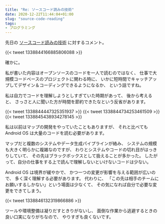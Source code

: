 ```yaml
---
title: "Re: ソースコード読みの技術"
date: 2020-12-22T11:44:04+01:00
slug: "source-code-reading"
tags:
- プログラミング
---
```

先日の [ソースコード読みの技術](/source-code-reading/) に対するコメント。

{{< tweet 1338844166885806088 >}}

確かに。

私が書いた内容はオープンソースのコードを一人で読むのではなく、
仕事で大規模コードベースのプロジェクトに関わる時に、
いかに短時間でキャッチアップしてデザイン＆コーディングできるようになるか、
という話ですね。

私は自力でコードを理解しようとしすぎていた時期があって、
後から考えると、
さっさと人に聞いた方が時間を節約できたなという反省があります。

{{< tweet 1338844447325351937 >}}
{{< tweet 1338844734253461509 >}}
{{< tweet 1338845438934278145 >}}

私は以前はマップの開発をやっていたこともありますが、
それと比べても Android OS は大量のコードを読む必要があります。

マップだと複数のシステムやデータ生成パイプラインが絡み、
システムの規模も大きく明らかに複雑なのですが、
わりとシステムやコードの切れ目がはっきりしていて、
その先はブラックボックスとして扱えることが多かった。
したがって、自分の仕事をする上で読んで理解しないといけないコードは少ない。

Android OS は境界が緩やかで、
かつ一つの変更が影響を与える範囲が広いので、
多く深く理解する必要があります。
代わりに、
「この先は相手のチームにお願いするしかない」という場面は少なくて、
その気になれば自分で必要な変更をできてしまう。

{{< tweet 1338846132319866886 >}}

ツールや環境整備は凝りだすときりがないし、
面倒な作業から逃避するときの良い口実になりがちなので、
やりすぎも良くないです。

